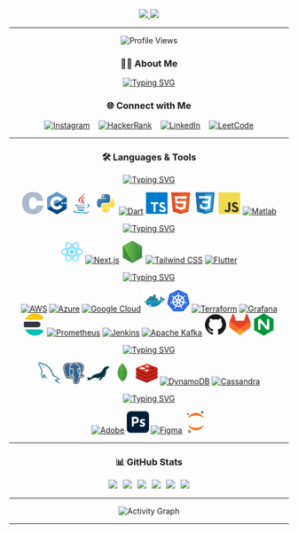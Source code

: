 <div align="center">

<!-- Dark mode (Yellow) -->
<a href="https://git.io/typing-svg#gh-dark-mode-only">
  <img src="https://readme-typing-svg.herokuapp.com?size=28&duration=4000&pause=1000&color=FFD700&center=true&vCenter=true&lines=Hello+👋;Hola+👋;Bonjour+👋;Hallo+👋;Ciao+👋;Olá+👋;नमस्ते+👋;Jambo+👋;This+is+Arnab+Mandal;Nice+to+meet+you!"/>
</a>

<!-- Light mode (Blue) -->
<a href="https://git.io/typing-svg#gh-light-mode-only">
  <img src="https://readme-typing-svg.herokuapp.com?size=28&duration=4000&pause=1000&color=0e75b6&center=true&vCenter=true&lines=Hello+👋;Hola+👋;Bonjour+👋;Hallo+👋;Ciao+👋;Olá+👋;Привет+👋;你好+👋;こんにちは+👋;안녕하세요+👋;नमस्ते+👋;مرحبا+👋;Merhaba+👋;Γειά+👋;Jambo+👋;שלום+👋;This+is+Arnab+Mandal;Nice+to+meet+you!"/>
</a>

</div>

---

<p align="center">
  <picture>
    <source media="(prefers-color-scheme: dark)" srcset="https://komarev.com/ghpvc/?username=arnab-apk&label=Profile%20views&color=FFD700&style=flat">
    <source media="(prefers-color-scheme: light)" srcset="https://komarev.com/ghpvc/?username=arnab-apk&label=Profile%20views&color=0e75b6&style=flat">
    <img src="https://komarev.com/ghpvc/?username=arnab-apk&label=Profile%20views&color=0e75b6&style=flat" alt="Profile Views" />
  </picture>
</p>

<div align="center">

### 👨‍💻 About Me

<a href="https://git.io/typing-svg">
  <img src="https://readme-typing-svg.herokuapp.com?size=22&duration=4000&pause=1000&color=FFD700&center=true&vCenter=true&width=650&lines=🔭+I’m+currently+working+on+Python+Development;🌱+Currently+live+at+100+Days+Python+Course+by+Angela;👯+Looking+to+collaborate+on+(not+yet);🤝+Looking+for+help+with+(not+yet);📫+Reach+me:+arnabmandal261@gmail.com;⚡+Fun+fact:+Just+mad+about+jamming+with+friends!!+🎶" alt="Typing SVG" />
</a>

</div>

<h3 align="center">🌐 Connect with Me</h3>

<p align="center">
  <a href="https://instagram.com/_mr.invictus__" target="blank"><img src="https://raw.githubusercontent.com/rahuldkjain/github-profile-readme-generator/master/src/images/icons/Social/instagram.svg" alt="Instagram" height="30" width="40" /></a>
  &nbsp;&nbsp;
  <a href="https://www.hackerrank.com/profile/arnabmandal261" target="blank"><img src="https://raw.githubusercontent.com/rahuldkjain/github-profile-readme-generator/master/src/images/icons/Social/hackerrank.svg" alt="HackerRank" height="30" width="40" /></a>
  &nbsp;&nbsp;
  <a href="https://www.linkedin.com/in/arnab-mandal-00200131a/" target="_blank"><img src="https://raw.githubusercontent.com/rahuldkjain/github-profile-readme-generator/master/src/images/icons/Social/linked-in-alt.svg" alt="LinkedIn" height="30" width="40" /></a>
  &nbsp;&nbsp;
  <a href="https://leetcode.com/u/6IDfCDzl1s/" target="_blank"><img src="https://cdn.iconscout.com/icon/free/png-256/leetcode-3521542-2944960.png" alt="LeetCode" height="30" width="30" /></a>
</p>

---

<h3 align="center">🛠️ Languages & Tools</h3>

<div align="center">
<div align="center">

<div align="center">

<a href="https://git.io/typing-svg">
  <img src="https://readme-typing-svg.herokuapp.com?size=24&duration=3000&pause=1000&color=FFD700&center=true&vCenter=true&lines=💻+PROGRAMMING+LANGUAGES" alt="Typing SVG" />
</a>

<a href="https://www.cprogramming.com/" target="_blank"><img src="https://raw.githubusercontent.com/devicons/devicon/master/icons/c/c-original.svg" alt="C" width="40" height="40" /></a>
<a href="https://www.w3schools.com/cpp/" target="_blank"><img src="https://raw.githubusercontent.com/devicons/devicon/master/icons/cplusplus/cplusplus-original.svg" alt="C++" width="40" height="40" /></a>
<a href="https://www.java.com" target="_blank"><img src="https://raw.githubusercontent.com/devicons/devicon/master/icons/java/java-original.svg" alt="Java" width="40" height="40" /></a>
<a href="https://www.python.org" target="_blank"><img src="https://raw.githubusercontent.com/devicons/devicon/master/icons/python/python-original.svg" alt="Python" width="40" height="40" /></a>
<a href="https://dart.dev" target="_blank"><img src="https://www.vectorlogo.zone/logos/dartlang/dartlang-icon.svg" alt="Dart" width="40" height="40" /></a>
<a href="https://www.typescriptlang.org/" target="_blank"><img src="https://raw.githubusercontent.com/devicons/devicon/master/icons/typescript/typescript-original.svg" alt="TypeScript" width="40" height="40" /></a>
<a href="https://developer.mozilla.org/en-US/docs/Web/HTML" target="_blank"><img src="https://raw.githubusercontent.com/devicons/devicon/master/icons/html5/html5-original.svg" alt="HTML" width="40" height="40" /></a>
<a href="https://developer.mozilla.org/en-US/docs/Web/CSS" target="_blank"><img src="https://raw.githubusercontent.com/devicons/devicon/master/icons/css3/css3-original.svg" alt="CSS" width="40" height="40" /></a>
<a href="https://developer.mozilla.org/en-US/docs/Web/JavaScript" target="_blank"><img src="https://raw.githubusercontent.com/devicons/devicon/master/icons/javascript/javascript-original.svg" alt="JavaScript" width="40" height="40" /></a>
<a href="https://www.mathworks.com/" target="_blank"><img src="https://upload.wikimedia.org/wikipedia/commons/2/21/Matlab_Logo.png" alt="Matlab" width="40" height="40" /></a>

</div>


<div align="center">

<a href="https://git.io/typing-svg">
  <img src="https://readme-typing-svg.herokuapp.com?size=24&duration=3000&pause=1000&color=FFD700&center=true&vCenter=true&lines=⚡+FRAMEWORKS+%26+LIBRARIES" alt="Typing SVG" />
</a>

<a href="https://reactjs.org/" target="_blank"><img src="https://raw.githubusercontent.com/devicons/devicon/master/icons/react/react-original.svg" alt="React" width="40" height="40" /></a>
<a href="https://nextjs.org/" target="_blank"><img src="https://cdn.worldvectorlogo.com/logos/nextjs-2.svg" alt="Next.js" width="40" height="40" /></a>
<a href="https://nodejs.org/" target="_blank"><img src="https://raw.githubusercontent.com/devicons/devicon/master/icons/nodejs/nodejs-original.svg" alt="Node.js" width="40" height="40" /></a>
<a href="https://tailwindcss.com/" target="_blank"><img src="https://www.vectorlogo.zone/logos/tailwindcss/tailwindcss-icon.svg" alt="Tailwind CSS" width="40" height="40" /></a>
<a href="https://flutter.dev" target="_blank"><img src="https://www.vectorlogo.zone/logos/flutterio/flutterio-icon.svg" alt="Flutter" width="40" height="40" /></a>

</div>



<div align="center">

<a href="https://git.io/typing-svg">
  <img src="https://readme-typing-svg.herokuapp.com?size=24&duration=3000&pause=1000&color=FFD700&center=true&vCenter=true&lines=☁️+CLOUD+%26+DEVOPS" alt="Typing SVG" />
</a>

<a href="https://aws.amazon.com/" target="_blank"><img src="https://www.vectorlogo.zone/logos/amazon_aws/amazon_aws-icon.svg" alt="AWS" width="40" height="40" /></a>
<a href="https://azure.microsoft.com/" target="_blank"><img src="https://www.vectorlogo.zone/logos/microsoft_azure/microsoft_azure-icon.svg" alt="Azure" width="40" height="40" /></a>
<a href="https://cloud.google.com/" target="_blank"><img src="https://www.vectorlogo.zone/logos/google_cloud/google_cloud-icon.svg" alt="Google Cloud" width="40" height="40" /></a>
<a href="https://www.docker.com/" target="_blank"><img src="https://raw.githubusercontent.com/devicons/devicon/master/icons/docker/docker-original.svg" alt="Docker" width="40" height="40" /></a>
<a href="https://kubernetes.io/" target="_blank"><img src="https://raw.githubusercontent.com/devicons/devicon/master/icons/kubernetes/kubernetes-plain.svg" alt="Kubernetes" width="40" height="40" /></a>
<a href="https://www.terraform.io/" target="_blank"><img src="https://www.vectorlogo.zone/logos/terraformio/terraformio-icon.svg" alt="Terraform" width="40" height="40" /></a>
<a href="https://grafana.com/" target="_blank"><img src="https://www.vectorlogo.zone/logos/grafana/grafana-icon.svg" alt="Grafana" width="40" height="40" /></a>
<a href="https://www.elastic.co/" target="_blank"><img src="https://raw.githubusercontent.com/devicons/devicon/master/icons/elasticsearch/elasticsearch-original.svg" alt="Elasticsearch" width="40" height="40" /></a>
<a href="https://prometheus.io/" target="_blank"><img src="https://www.vectorlogo.zone/logos/prometheusio/prometheusio-icon.svg" alt="Prometheus" width="40" height="40" /></a>
<a href="https://www.jenkins.io/" target="_blank"><img src="https://www.vectorlogo.zone/logos/jenkins/jenkins-icon.svg" alt="Jenkins" width="40" height="40" /></a>
<a href="https://kafka.apache.org/" target="_blank"><img src="https://www.vectorlogo.zone/logos/apache_kafka/apache_kafka-icon.svg" alt="Apache Kafka" width="40" height="40" /></a>
<a href="https://github.com/features/actions" target="_blank"><img src="https://raw.githubusercontent.com/devicons/devicon/master/icons/github/github-original.svg" alt="GitHub Actions" width="40" height="40" /></a>
<a href="https://about.gitlab.com/stages-devops-lifecycle/continuous-integration/" target="_blank"><img src="https://raw.githubusercontent.com/devicons/devicon/master/icons/gitlab/gitlab-original.svg" alt="GitLab CI/CD" width="40" height="40" /></a>
<a href="https://nginx.org/" target="_blank"><img src="https://raw.githubusercontent.com/devicons/devicon/master/icons/nginx/nginx-original.svg" alt="Nginx" width="40" height="40" /></a>

</div>


<div align="center">

<a href="https://git.io/typing-svg">
  <img src="https://readme-typing-svg.herokuapp.com?size=24&duration=3000&pause=1000&color=FFD700&center=true&vCenter=true&lines=🗄️+DATABASES" alt="Typing SVG" />
</a>

<a href="https://www.mysql.com/" target="_blank"><img src="https://raw.githubusercontent.com/devicons/devicon/master/icons/mysql/mysql-original.svg" alt="MySQL" width="40" height="40" /></a>
<a href="https://www.postgresql.org/" target="_blank"><img src="https://raw.githubusercontent.com/devicons/devicon/master/icons/postgresql/postgresql-original.svg" alt="PostgreSQL" width="40" height="40" /></a>
<a href="https://mariadb.org/" target="_blank"><img src="https://raw.githubusercontent.com/devicons/devicon/master/icons/mariadb/mariadb-original.svg" alt="MariaDB" width="40" height="40" /></a>
<a href="https://www.mongodb.com/" target="_blank"><img src="https://raw.githubusercontent.com/devicons/devicon/master/icons/mongodb/mongodb-original.svg" alt="MongoDB" width="40" height="40" /></a>
<a href="https://redis.io/" target="_blank"><img src="https://raw.githubusercontent.com/devicons/devicon/master/icons/redis/redis-original.svg" alt="Redis" width="40" height="40" /></a>
<a href="https://aws.amazon.com/dynamodb/" target="_blank"><img src="https://cdn.worldvectorlogo.com/logos/aws-dynamodb.svg" alt="DynamoDB" width="40" height="40" /></a>
<a href="https://cassandra.apache.org/" target="_blank"><img src="https://www.vectorlogo.zone/logos/apache_cassandra/apache_cassandra-icon.svg" alt="Cassandra" width="40" height="40" /></a>

</div>


<div align="center">

<a href="https://git.io/typing-svg">
  <img src="https://readme-typing-svg.herokuapp.com?size=24&duration=3000&pause=1000&color=FFD700&center=true&vCenter=true&lines=🎨+DESIGN+%26+OTHER+TOOLS" alt="Typing SVG" />
</a>

<a href="https://www.adobe.com/" target="_blank"><img src="https://cdn.worldvectorlogo.com/logos/adobe-1.svg" alt="Adobe" width="40" height="40" /></a>
<a href="https://www.photoshop.com/" target="_blank"><img src="https://raw.githubusercontent.com/devicons/devicon/master/icons/photoshop/photoshop-plain.svg" alt="Adobe Photoshop" width="40" height="40" /></a>
<a href="https://www.figma.com/" target="_blank"><img src="https://www.vectorlogo.zone/logos/figma/figma-icon.svg" alt="Figma" width="40" height="40" /></a>
<a href="https://jupyter.org/" target="_blank"><img src="https://raw.githubusercontent.com/devicons/devicon/master/icons/jupyter/jupyter-original.svg" alt="Jupyter" width="40" height="40" /></a>

</div>

---

<!-- GitHub Stats Section -->
<div align="center">

### 📊 **GitHub Stats**

<div style="display: flex; flex-wrap: wrap; justify-content: center; gap: 10px;">

  <!-- GitHub Stats -->
  <a href="https://github.com/Arnab-apk#gh-dark-mode-only">
    <img height="160px" src="https://github-readme-stats.vercel.app/api?username=Arnab-apk&show_icons=true&title_color=FFD700&text_color=FFD700&icon_color=FFD700&bg_color=00000000&hide_border=false#gh-dark-mode-only" />
  </a>
  <a href="https://github.com/Arnab-apk#gh-light-mode-only">
    <img height="160px" src="https://github-readme-stats.vercel.app/api?username=Arnab-apk&show_icons=true&title_color=000000&text_color=000000&icon_color=000000&bg_color=00000000&hide_border=false#gh-light-mode-only" />
  </a>

  <!-- Streak Stats -->
  <a href="https://git.io/streak-stats#gh-dark-mode-only">
    <img height="160px" src="https://streak-stats.demolab.com?user=Arnab-apk&ring=FFD700&fire=FFD700&currStreakLabel=FFD700&sideNums=FFD700&sideLabels=FFD700&dates=FFD700&currStreakNum=FFD700&background=00000000&hide_border=false#gh-dark-mode-only"/>
  </a>
  <a href="https://git.io/streak-stats#gh-light-mode-only">
    <img height="160px" src="https://streak-stats.demolab.com?user=Arnab-apk&ring=000000&fire=000000&currStreakLabel=000000&sideNums=000000&sideLabels=000000&dates=000000&currStreakNum=000000&background=00000000&hide_border=false#gh-light-mode-only"/>
  </a>

  <!-- Top Languages -->
  <a href="https://github.com/Arnab-apk#gh-dark-mode-only">
    <img height="160px" src="https://github-readme-stats.vercel.app/api/top-langs?username=Arnab-apk&layout=compact&langs_count=8&card_width=420&title_color=FFD700&text_color=FFD700&bg_color=00000000&hide_border=false#gh-dark-mode-only" />
  </a>
  <a href="https://github.com/Arnab-apk#gh-light-mode-only">
    <img height="160px" src="https://github-readme-stats.vercel.app/api/top-langs?username=Arnab-apk&layout=compact&langs_count=8&card_width=420&title_color=000000&text_color=000000&bg_color=00000000&hide_border=false#gh-light-mode-only" />
  </a>

</div>

</div>




---

<!-- Activity Graph -->
<p align="center">
  <picture>
    <!-- Dark Mode (Yellow) -->
    <source media="(prefers-color-scheme: dark)" srcset="https://github-readme-activity-graph.vercel.app/graph?username=Arnab-apk&bg_color=00000000&color=FFD700&line=FFD700&point=FFD700&area_color=FFD700&hide_border=false&area=true&height=250">
    <!-- Light Mode -->
    <source media="(prefers-color-scheme: light)" srcset="https://github-readme-activity-graph.vercel.app/graph?username=Arnab-apk&theme=github-compact&bg_color=00000000&hide_border=false&area=true&height=250">
    <!-- Fallback -->
    <img alt="Activity Graph" src="https://github-readme-activity-graph.vercel.app/graph?username=Arnab-apk&theme=github-compact&bg_color=00000000&hide_border=false&area=true&height=250" />
  </picture>
</p>


---

<!-- Footer Wave -->
<div align="center">
  <picture>
    <source media="(prefers-color-scheme: dark)" srcset="https://capsule-render.vercel.app/api?type=waving&color=FFD700&height=70&section=footer"/>
    <source media="(prefers-color-scheme: light)" srcset="https://capsule
